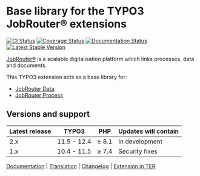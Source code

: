 # Base library for the TYPO3 JobRouter® extensions

[![CI Status](https://github.com/brotkrueml/typo3-jobrouter-base/workflows/CI/badge.svg?branch=main)](https://github.com/brotkrueml/typo3-jobrouter-base/actions?query=workflow%3ACI)
[![Coverage Status](https://coveralls.io/repos/github/brotkrueml/typo3-jobrouter-base/badge.svg?branch=main)](https://coveralls.io/github/brotkrueml/typo3-jobrouter-base?branch=main)
[![Documentation Status](https://readthedocs.org/projects/typo3-jobrouter-base/badge/?version=latest)](https://typo3-jobrouter.readthedocs.io/projects/base/)
[![Latest Stable Version](https://img.shields.io/packagist/v/brotkrueml/typo3-jobrouter-base.svg?label=stable)](https://packagist.org/packages/brotkrueml/typo3-jobrouter-base)

[JobRouter®](https://www.jobrouter.com/) is a scalable digitalisation
platform which links processes, data and documents.

This TYPO3 extension acts as a base library for:
  * [JobRouter Data](https://github.com/brotkrueml/typo3-jobrouter-data)
  * [JobRouter Process](https://github.com/brotkrueml/typo3-jobrouter-process)

## Versions and support

| Latest release | TYPO3       | PHP   | Updates will contain |
|----------------|-------------|-------|----------------------|
| 2.x            | 11.5 - 12.4 | ≥ 8.1 | In development       |
| 1.x            | 10.4 - 11.5 | ≥ 7.4 | Security fixes       |

[Documentation](https://typo3-jobrouter.readthedocs.io/projects/base/) |
[Translation](https://crowdin.com/project/typo3-extension-jobrouterbase) |
[Changelog](https://github.com/brotkrueml/typo3-jobrouter-base/blob/main/CHANGELOG.md) |
[Extension in TER](https://extensions.typo3.org/extension/jobrouter_base/)
